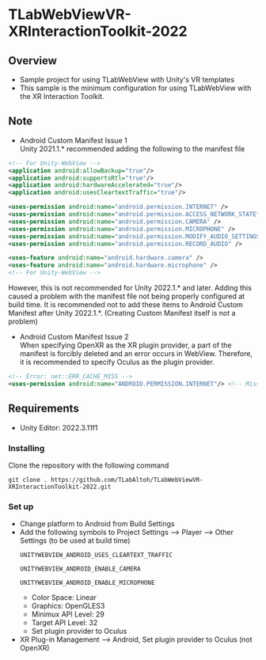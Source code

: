 # TLabWebViewVR-XRInteractionToolkit-2022

## Overview
- Sample project for using TLabWebView with Unity's VR templates
- This sample is the minimum configuration for using TLabWebView with the XR Interaction Toolkit.

## Note
- Android Custom Manifest Issue 1  
Unity 2021.1.* recommended adding the following to the manifest file
```xml
<!-- For Unity-WebView -->
<application android:allowBackup="true"/>
<application android:supportsRtl="true"/>
<application android:hardwareAccelerated="true"/>
<application android:usesCleartextTraffic="true"/>

<uses-permission android:name="android.permission.INTERNET" />
<uses-permission android:name="android.permission.ACCESS_NETWORK_STATE"/>
<uses-permission android:name="android.permission.CAMERA" />
<uses-permission android:name="android.permission.MICROPHONE" />
<uses-permission android:name="android.permission.MODIFY_AUDIO_SETTINGS" />
<uses-permission android:name="android.permission.RECORD_AUDIO" />

<uses-feature android:name="android.hardware.camera" />
<uses-feature android:name="android.hardware.microphone" />
<!-- For Unity-WebView -->
```
However, this is not recommended for Unity 2022.1.* and later. 
Adding this caused a problem with the manifest file not being properly configured at build time.
It is recommended not to add these items to Android Custom Manifest after Unity 2022.1.*. (Creating Custom Manifest itself is not a problem)

- Android Custom Manifest Issue 2  
When specifying OpenXR as the XR plugin provider, a part of the manifest is forcibly deleted and an error occurs in WebView. Therefore, it is recommended to specify Oculus as the plugin provider.
```xml
<!-- Error: net::ERR_CACHE_MISS -->
<uses-permission android:name="ANDROID.PERMISSION.INTERNET"/> <!-- Missing !! -->
```

## Requirements
- Unity Editor: 2022.3.11f1

### Installing
Clone the repository with the following command
```
git clone . https://github.com/TLabAltoh/TLabWebViewVR-XRInteractionToolkit-2022.git
```

### Set up
- Change platform to Android from Build Settings  
- Add the following symbols to Project Settings --> Player --> Other Settings (to be used at build time)  
	```
	UNITYWEBVIEW_ANDROID_USES_CLEARTEXT_TRAFFIC
	```
	```
	UNITYWEBVIEW_ANDROID_ENABLE_CAMERA
	```
	```
	UNITYWEBVIEW_ANDROID_ENABLE_MICROPHONE
	```
	- Color Space: Linear
	- Graphics: OpenGLES3
	- Minimux API Level: 29 
	- Target API Level: 32
	- Set plugin provider to Oculus
- XR Plug-in Management --> Android, Set plugin provider to Oculus (not OpenXR)